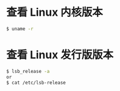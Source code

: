 # 查看 Linux 内核版本

```bash
$ uname -r
```

# 查看 Linux 发行版版本

```bash
$ lsb_release -a
or
$ cat /etc/lsb-release
```
